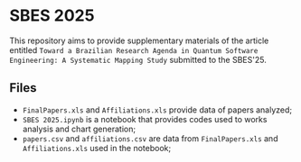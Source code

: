 # SBES 2025

This repository aims to provide supplementary materials of the article entitled `Toward a Brazilian Research Agenda in Quantum Software Engineering: A Systematic Mapping Study` submitted to the SBES'25.

## Files
- `FinalPapers.xls` and `Affiliations.xls` provide data of papers analyzed;
- `SBES 2025.ipynb` is a notebook that provides codes used to works analysis and chart generation;
- `papers.csv` and `affiliations.csv` are data from `FinalPapers.xls` and `Affiliations.xls` used in the notebook;
